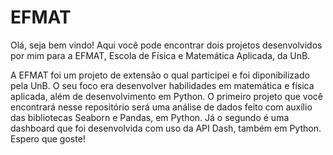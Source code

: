 # EFMAT

Olá, seja bem vindo! Aqui você pode encontrar dois projetos desenvolvidos por mim para a EFMAT, Escola de Física e Matemática Aplicada, da UnB.

A EFMAT foi um projeto de extensão o qual participei e foi diponibilizado pela UnB. O seu foco era desenvolver habilidades em matemática e física aplicada, além de desenvolvimento em Python. O primeiro projeto que você encontrará nesse repositório será uma análise de dados feito com auxílio das bibliotecas Seaborn e Pandas, em Python. Já o segundo é uma dashboard que foi desenvolvida com uso da API Dash, também em Python. Espero que goste!
